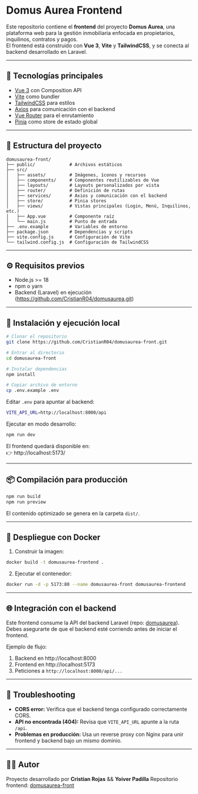 # Domus Aurea Frontend

Este repositorio contiene el **frontend** del proyecto **Domus Aurea**, una plataforma web para la gestión inmobiliaria enfocada en propietarios, inquilinos, contratos y pagos.  
El frontend está construido con **Vue 3**, **Vite** y **TailwindCSS**, y se conecta al backend desarrollado en Laravel.

---

## 🚀 Tecnologías principales

- [Vue 3](https://vuejs.org/) con Composition API  
- [Vite](https://vitejs.dev/) como bundler  
- [TailwindCSS](https://tailwindcss.com/) para estilos  
- [Axios](https://axios-http.com/) para comunicación con el backend  
- [Vue Router](https://router.vuejs.org/) para el enrutamiento  
- [Pinia](https://pinia.vuejs.org/) como store de estado global  

---

## 📂 Estructura del proyecto

```
domusaurea-front/
├── public/             # Archivos estáticos
├── src/
│   ├── assets/         # Imágenes, íconos y recursos
│   ├── components/     # Componentes reutilizables de Vue
│   ├── layouts/        # Layouts personalizados por vista
│   ├── router/         # Definición de rutas
│   ├── services/       # Axios y comunicación con el backend
│   ├── store/          # Pinia stores
│   ├── views/          # Vistas principales (Login, Menú, Inquilinos, etc.)
│   ├── App.vue         # Componente raíz
│   └── main.js         # Punto de entrada
├── .env.example        # Variables de entorno
├── package.json        # Dependencias y scripts
├── vite.config.js      # Configuración de Vite
└── tailwind.config.js  # Configuración de TailwindCSS
```

---

## ⚙️ Requisitos previos

- Node.js >= 18  
- npm o yarn  
- Backend (Laravel) en ejecución (https://github.com/CristianR04/domusaurea.git)  

---

## 🔧 Instalación y ejecución local

```bash
# Clonar el repositorio
git clone https://github.com/CristianR04/domusaurea-front.git

# Entrar al directorio
cd domusaurea-front

# Instalar dependencias
npm install

# Copiar archivo de entorno
cp .env.example .env
```

Editar `.env` para apuntar al backend:

```bash
VITE_API_URL=http://localhost:8000/api
```

Ejecutar en modo desarrollo:

```bash
npm run dev
```

El frontend quedará disponible en:  
👉 http://localhost:5173/

---

## 📦 Compilación para producción

```bash
npm run build
npm run preview
```

El contenido optimizado se genera en la carpeta `dist/`.

---

## 🐳 Despliegue con Docker

1. Construir la imagen:

```bash
docker build -t domusaurea-frontend .
```

2. Ejecutar el contenedor:

```bash
docker run -d -p 5173:80 --name domusaurea-front domusaurea-frontend
```

---

## 🌐 Integración con el backend

Este frontend consume la API del backend Laravel (repo: [domusaurea](https://github.com/CristianR04/domusaurea.git)).  
Debes asegurarte de que el backend esté corriendo antes de iniciar el frontend.  

Ejemplo de flujo:

1. Backend en http://localhost:8000  
2. Frontend en http://localhost:5173  
3. Peticiones a `http://localhost:8000/api/...`  

---

## 🔎 Troubleshooting

- **CORS error:** Verifica que el backend tenga configurado correctamente CORS.  
- **API no encontrada (404):** Revisa que `VITE_API_URL` apunte a la ruta `/api`.  
- **Problemas en producción:** Usa un reverse proxy con Nginx para unir frontend y backend bajo un mismo dominio.

---

## 👨‍💻 Autor

Proyecto desarrollado por **Cristian Rojas** && **Yoiver Padilla** 
Repositorio frontend: [domusaurea-front](https://github.com/CristianR04/domusaurea-front)
